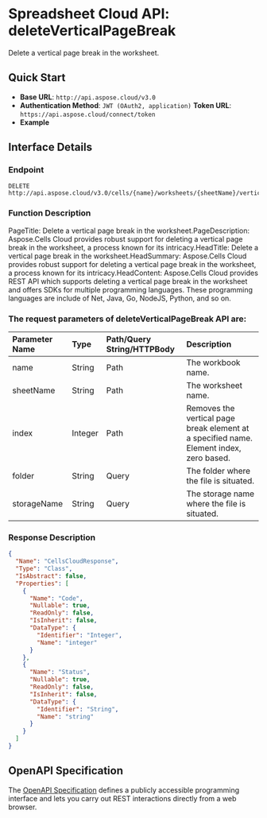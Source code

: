 # **Spreadsheet Cloud API: deleteVerticalPageBreak**

Delete a vertical page break in the worksheet. 

## **Quick Start**

- **Base URL**: `http://api.aspose.cloud/v3.0`
- **Authentication Method**: `JWT (OAuth2, application)`  **Token URL**: `https://api.aspose.cloud/connect/token`
- **Example** 
<script src="https://gist.github.com/aspose-cells-cloud-gists/8a5b324fdf3e574dbd747c1a1e24b05d.js?file=Example30_DeleteVerticalPageBreak.cs"></script>

## **Interface Details**

### **Endpoint** 

```
DELETE http://api.aspose.cloud/v3.0/cells/{name}/worksheets/{sheetName}/verticalpagebreaks/{index}
```

### **Function Description**
PageTitle: Delete a vertical page break in the worksheet.PageDescription: Aspose.Cells Cloud provides robust support for deleting a vertical page break in the worksheet, a process known for its intricacy.HeadTitle: Delete a vertical page break in the worksheet.HeadSummary: Aspose.Cells Cloud provides robust support for deleting a vertical page break in the worksheet, a process known for its intricacy.HeadContent: Aspose.Cells Cloud provides REST API which supports deleting a vertical page break in the worksheet and offers SDKs for multiple programming languages. These programming languages are include of Net, Java, Go, NodeJS, Python, and so on.

### The request parameters of **deleteVerticalPageBreak** API are: 

| Parameter Name | Type | Path/Query String/HTTPBody | Description | 
| :- | :- | :- |:- | 
|name|String|Path|The workbook name.|
|sheetName|String|Path|The worksheet name.|
|index|Integer|Path|Removes the vertical page break element at a specified name. Element index, zero based.|
|folder|String|Query|The folder where the file is situated.|
|storageName|String|Query|The storage name where the file is situated.|


### **Response Description**
```json
{
  "Name": "CellsCloudResponse",
  "Type": "Class",
  "IsAbstract": false,
  "Properties": [
    {
      "Name": "Code",
      "Nullable": true,
      "ReadOnly": false,
      "IsInherit": false,
      "DataType": {
        "Identifier": "Integer",
        "Name": "integer"
      }
    },
    {
      "Name": "Status",
      "Nullable": true,
      "ReadOnly": false,
      "IsInherit": false,
      "DataType": {
        "Identifier": "String",
        "Name": "string"
      }
    }
  ]
}
```

## OpenAPI Specification

The [OpenAPI Specification](https://reference.aspose.cloud/cells/#/PageBreaksController/DeleteVerticalPageBreak) defines a publicly accessible programming interface and lets you carry out REST interactions directly from a web browser.

